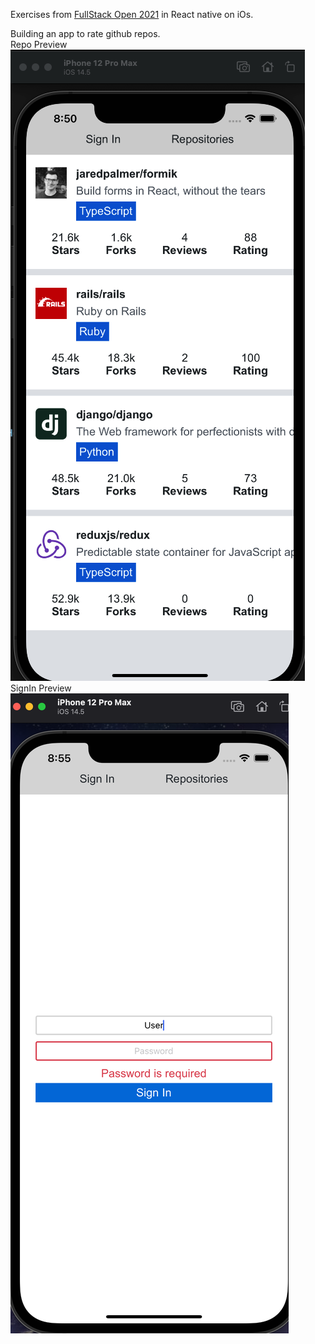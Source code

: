 Exercises from [FullStack Open 2021](https://fullstackopen.com/en/part10) in React native on iOs.

Building an app to rate github repos. \
Repo Preview\
![Repo preview](./screenshots/repos.png) \
SignIn Preview\
![SignIn Prewview](./screenshots/signIn.png)